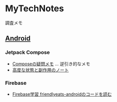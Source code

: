 # MyTechNotes

調査メモ

## [Android](android/index.md)

### Jetpack Compose

- [Composeの疑問メモ](./android/Composeの疑問メモ.md) ... 逆引き的なメモ
- [高度な状態と副作用のノート](./android/Jetpack%20Compose%20の高度な状態と副作用.md)

### Firebase

- [Firebase学習 friendlyeats-androidのコードを読む](android/2023-08-31-110758.md)
